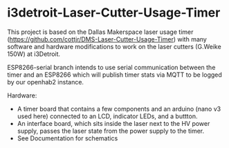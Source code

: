 # i3detroit-Laser-Cutter-Usage-Timer
This project is based on the Dallas Makerspace laser usage timer (https://github.com/cottjr/DMS-Laser-Cutter-Usage-Timer) with many software and hardware modifications to work on the laser cutters (G.Weike 150W) at i3Detroit.

ESP8266-serial branch intends to use serial communication between the timer and an ESP8266 which will publish timer stats via MQTT to be logged by our openhab2 instance.

Hardware:
- A timer board that contains a few components and an arduino (nano v3 used here) connected to an LCD, indicator LEDs, and a buttton. 
- An interface board, which sits inside the laser next to the HV power supply, passes the laser state from the power supply to the timer.
- See Documentation for schematics
